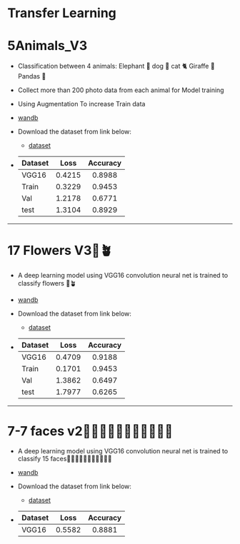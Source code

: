 # Transfer Learning
# 5Animals_V3
- Classification between 4 animals:
   Elephant 🐘
    dog 🐶
    cat 🐈 
    Giraffe 🦒
    Pandas 🐼
- Collect more than 200 photo data from each animal for Model training
- Using Augmentation To increase Train data
-  [wandb](https://wandb.ai/mohamad-nematizadehhh/Animal?workspace=user-mohamad-nematizadehhh)

- Download the  dataset from link below:
  - [dataset](https://drive.google.com/drive/folders/1wBUlG3P8YBiB17aUo3O6byzO0DJLcsaS)


- | Dataset |  Loss	| Accuracy 
    | :---   |   :---:  | :---:   |
    |VGG16   |  0.4215 |  0.8988 |
    |Train   |  0.3229   | 0.9453  |
    |Val     |  1.2178   | 0.6771  |
    |test    |  1.3104 |  0.8929  |
-------


# 17 Flowers V3🌹🪴
- A deep learning model using VGG16 convolution neural net is trained to classify flowers 🌹🪴
-  [wandb](https://wandb.ai/mohamad-nematizadehhh/17_Flowers?workspace=user-mohamad-nematizadehhh)


- Download the  dataset from link below:
  - [dataset](https://drive.google.com/drive/folders/15Wr7hNPvFhnpkYdTpypGFmq6mcQ6r-Sx)

- | Dataset |  Loss	| Accuracy 
    | :---         |     :---:   |          :---: |
    |VGG16   |  0.4709 |  0.9188 |
    |Train  | 0.1701  | 0.9453  |
    |Val     | 1.3862    | 0.6497   |
    |test     |   1.7977 |  0.6265  |

--------------
# 7-7 faces  v2🧔🏻‍♂️👩🏽‍🦱👵🏻👨🏿‍🦲
- A deep learning model using VGG16 convolution neural net is trained to classify 15 faces🧔🏻‍♂️👩🏽‍🦱👵🏻👨🏿‍🦲
-  [wandb](https://wandb.ai/mohamad-nematizadehhh/7-7-faces?workspace=user-mohamad-nematizadehhh)

- Download the  dataset from link below:
  - [dataset](https://drive.google.com/drive/folders/1WGSotRtFPYGuxPEGkWWRsBPlVXFSvl7p?usp=sharing)
  
- | Dataset |  Loss	| Accuracy 
    | :---         |     :---:   |          :---: |
    |VGG16   |  0.5582  |  0.8881 |

